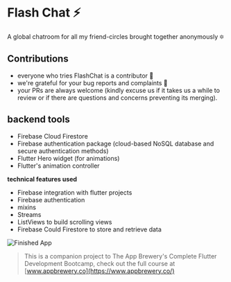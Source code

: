 # Flash Chat ⚡️

A global chatroom for all my friend-circles brought together anonymously 🔯

## Contributions

- everyone who tries FlashChat is a contributor 🌟
- we're grateful for your bug reports and complaints 🙏
- your PRs are always welcome (kindly excuse us if it
  takes us a while to review or if there are questions
  and concerns preventing its merging).

## backend tools

- Firebase Cloud Firestore
- Firebase authentication package (cloud-based NoSQL database and secure authentication methods)
- Flutter Hero widget (for animations)
- Flutter's animation controller

**technical features used**

- Firebase integration with flutter projects
- Firebase authentication
- mixins
- Streams
- ListViews to build scrolling views
- Firebase Could Firestore to store and retrieve data

![Finished App](https://github.com/londonappbrewery/Images/blob/master/flash_chat_flutter_demo.gif)


>This is a companion project to The App Brewery's Complete Flutter Development Bootcamp, check out the full course at [www.appbrewery.co](https://www.appbrewery.co/)
